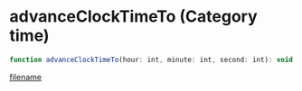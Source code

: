 # advanceClockTimeTo (Category time)

```js
function advanceClockTimeTo(hour: int, minute: int, second: int): void
```

[filename](advanceClockTimeTo_m.md ':include')